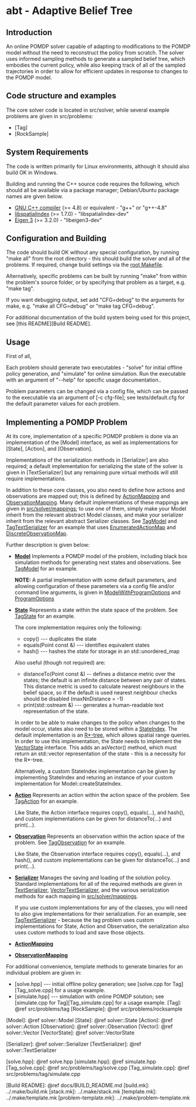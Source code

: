 abt - Adaptive Belief Tree
==========================

Introduction
------------
An online POMDP solver capable of adapting to modifications to the POMDP model
without the need to reconstruct the policy from scratch. The solver uses
informed sampling methods to generate a sampled belief tree, which embodies the
current policy, while also keeping track of all of the sampled trajectories
in order to allow for efficient updates in response to changes to the
POMDP model.

Code structure and examples
---------------------------
The core solver code is located in src/solver, while several example problems
are given in src/problems:
- [Tag]
- [RockSample]

System Requirements
-------------------
The code is written primarily for Linux environments, although it should also
build OK in Windows.

Building and running the C++ source code requires the following, which should
all be available via a package manager; Debian/Ubuntu package names are given
below.
- [GNU C++ compiler](https://gcc.gnu.org) (>= 4.8) or equivalent - "g++" or "g++-4.8"
- [libspatialindex](http://libspatialindex.github.io) (>= 1.7.0) - "libspatialindex-dev"
- [Eigen 3](http://eigen.tuxfamily.org) (>= 3.2.0) - "libeigen3-dev"

Configuration and Building
--------------------------
The code should build OK without any special configuration, by running "make all"
from the root directory - this should build the solver and all of the problems.
If required, change build settings via the [root Makefile][Makefile].

Alternatively, specific problems can be built by running "make" from within the
problem's source folder, or by specifying that problem as a target, e.g.
"make tag".

If you want debugging output, set add "CFG=debug" to the arguments for make,
e.g. "make all CFG=debug" or "make tag CFG=debug".

For additional documentation of the build system being used for this project,
see [this README][Build README].

Usage
-----
First of all, 

Each problem should generate two executables - "solve" for initial offline
policy generation, and "simulate" for online simulation. Run the executable
with an argument of "--help" for specific usage documentation..

Problem parameters can be changed via a config file, which can be passed to the
executable via an argument of [-c cfg-file]; see tests/default.cfg for the
default parameter values for each problem.

Implementing a POMDP Problem
-----------------------------
At its core, implementation of a specific POMDP problem is done via an
implementation of the [Model] interface, as well as implementations for
[State], [Action], and [Observation].

Implementations of the serialization methods in [Serializer] are also required;
a default implementation for serializing the state of the solver is given in
[TextSerializer] but any remaining pure virtual methods will still require
implementations.

In addition to these core classes, you also need to define how actions and
observations are mapped out; this is defined by
[ActionMapping](src/solver/mappings/ActionMapping.hpp) and
[ObservationMapping](src/solver/mappings/ObservationMapping.hpp).
Many default implementations of these mappings are given in
[src/solver/mappings](src/solver/mappings); to use one of them, simply make your
Model inherit from the relevant abstract Model classes, and make your serializer
inherit from the relevant abstract Serializer classes. See
[TagModel](src/problems/tag/TagModel.cpp) and
[TagTextSerializer](src/problems/tag/TagTextSerializer.cpp) for an example that
uses
[EnumeratedActionMap](src/solver/mappings/enumerated_actions.hpp) and
[DiscreteObservationMap](src/solver/mappings/discrete_observations.hpp).

Further description is given below:

- **[Model](src/solver/abstract-problem/Model.hpp)**
    Implements a POMDP model of the problem, including black box simulation
    methods for generating next states and observations. See
    [TagModel](src/problems/tag/TagModel.hpp) for an example.

    **NOTE:**
    A partial implementation with some default parameters, and allowing
    configuration of these parameters via a config file and/or command line
    arguments, is given in
    [ModelWithProgramOptions](src/problems/shared/ModelWithProgramOptions.hpp) and
    [ProgramOptions](src/problems/shared/ProgramOptions.hpp)

- **[State](src/solver/abstract-problem/State.hpp)**
    Represents a state within the state space of the problem.
    See [TagState](src/problems/tag/TagState.cpp) for an example.

    The core implementation requires only the following:
    - copy() --- duplicates the state
    - equals(Point const &) --- identifies equivalent states
    - hash() --- hashes the state for storage in an std::unordered_map

    Also useful (though not required) are:
    - distanceTo(Point const &) -- defines a distance metric over the states;
        the default is an infinite distance between any pair of states.
        This distance metric is used to calculate nearest neighbours in the belief
        space, so if the default is used nearest neighbour checks should be
        disabled (maxNnDistance = -1)
    - print(std::ostream &) --- generates a human-readable text representation
        of the state.

    In order to be able to make changes to the policy when changes to the model
    occur, states also need to be stored within a
    [StateIndex](src/solver/indexing/StateIndex.hpp). The default implementation
    is an [R*-tree](src/solver/indexing/RTree.cpp), which allows spatial range
    queries. In order to use this implementation, the State needs to implement
    the [VectorState](src/solver/abstract-problem/VectorState.hpp) interface.
    This adds an asVector() method, which must return an std::vector<double>
    representation of the state - this is a necessity for the R*-tree.

    Alternatively, a custom StateIndex implementation can be given by
    implementing StateIndex and returing an instance of your custom
    implementation for Model::createStateIndex.

- **[Action](src/solver/abstract-problem/Action.hpp)**
    Represents an action within the action space of the problem.
    See [TagAction](src/problems/tag/TagAction.cpp) for an example.

    Like State, the Action interface requires copy(), equals(...), and hash(),
    and custom implementations can be given for distanceTo(...) and print(...).

- **[Observation](src/solver/abstract-problem/Observation.hpp)**
    Represents an observation within the action space of the problem.
    See [TagObservation](src/problems/tag/TagObservation.cpp) for an example.

    Like State, the Observation interface requires copy(), equals(...),
    and hash(), and custom implementations can be given for
    distanceTo(...) and print(...).

- **[Serializer](src/solver/serialization/Serializer.hpp)**
    Manages the saving and loading of the solution policy.
    Standard implementations for all of the required methods are given in
    [TextSerializer](src/solver/serialization/TextSerializer.cpp),
    [VectorTextSerializer](src/solver/serialization/VectorTextSerializer.cpp),
    and the various serialization methods for each mapping in
    [src/solver/mappings](src/solver/mappings).

    If you use custom implementations for any of the classes, you will need to
    also give implementations for their serialization. For an example, see
    [TagTextSerializer](src/problems/tag/TagTextSerializer.cpp) - because the
    tag problem uses custom implementations for State, Action and Observation,
    the serialization also uses custom methods to load and save those objects.

- **[ActionMapping](src/solver/mappings/ActionMapping.hpp)**

- **[ObservationMapping](src/solver/mappings/ObservationMapping.hpp)**

For additional convenience, template methods to generate binaries for an
individual problem are given in:
- [solve.hpp] --- initial offline policy generation; see
    [solve.cpp for Tag][Tag_solve.cpp] for a usage example.
- [simulate.hpp] --- simulation with online POMDP solution; see 
    [simulate.cpp for Tag][Tag_simulate.cpp] for a usage example.
[Tag]: @ref src/problems/tag
[RockSample]: @ref src/problems/rocksample

[Model]: @ref solver::Model
[State]: @ref solver::State
[Action]: @ref solver::Action
[Observation]: @ref solver::Observation
[Vector]: @ref solver::Vector
[VectorState]: @ref solver::VectorState

[Serializer]: @ref solver::Serializer
[TextSerializer]: @ref solver::TextSerializer

[solve.hpp]: @ref solve.hpp
[simulate.hpp]: @ref simulate.hpp
[Tag_solve.cpp]: @ref src/problems/tag/solve.cpp
[Tag_simulate.cpp]: @ref src/problems/tag/simulate.cpp

[Makefile]: ../Makefile
[Makefile_src]: ../src/Makefile
[Makefile_solver]: ../src/solver/Makefile
[Build README]: @ref docs/BUILD_README.md
[build.mk]: ../.make/build.mk
[stack.mk]: ../.make/stack.mk
[template.mk]: ../.make/template.mk
[problem-template.mk]: ../.make/problem-template.mk
